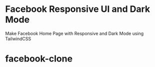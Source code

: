 # Facebook Responsive UI and Dark Mode

Make Facebook Home Page with Responsive and Dark Mode using TailwindCSS
# facebook-clone

